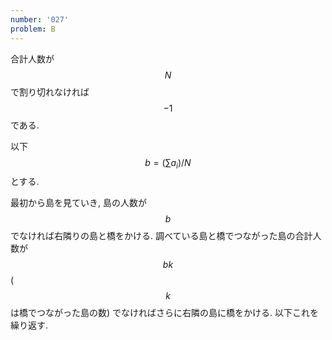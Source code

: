 ```yaml
---
number: '027'
problem: B
---
```

合計人数が $$ N $$ で割り切れなければ $$ -1 $$ である.

以下 $$ b = (\sum a_i)/N $$ とする.

最初から島を見ていき, 島の人数が $$ b $$ でなければ右隣りの島と橋をかける. 調べている島と橋でつながった島の合計人数が $$ bk $$ ($$ k $$ は橋でつながった島の数) でなければさらに右隣の島に橋をかける. 以下これを繰り返す.
